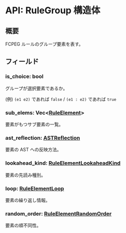 # API: RuleGroup 構造体

## 概要

FCPEG ルールのグループ要素を表す。

## フィールド

### is_choice: bool

グループが選択要素であるか。

(例) `(e1 e2)` であれば `false` / `(e1 : e2)` であれば `true`

### sub_elems: Vec<[RuleElement](../RuleElement/index.md)>

要素がもつサブ要素の一覧。

### ast_reflection: [ASTReflection](../ASTReflection/index.md)

要素の AST への反映方法。

### lookahead_kind: [RuleElementLookaheadKind](../RuleElementLookaheadKind/index.md)

要素の先読み種別。

### loop: [RuleElementLoop](../RuleElementLoop/index.md)

要素の繰り返し情報。

### random_order: [RuleElementRandomOrder](../RuleElementRandomOrder/index.md)

要素の順不同性。
